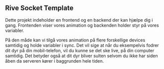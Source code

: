 ## Rive Socket Template

Dette projekt indeholder en frontend og en backend der kan hjælpe dig i gang.
Frontenden viser vores animation og backenden holder styr på vores variabler.

På den måde kan vi tilgå vores animation på flere forskellige devices samtidig og holde
variabler i sync. Det vil sige at når du eksempelvis fodrer dit dyr på din mobil-telefon,
vil du kunne se det ske live, på din computer samtidig. Det betyder også at dit dyr bliver sulten
selvom du ikke har siden åben da serveren kører i baggrunden hele tiden.
